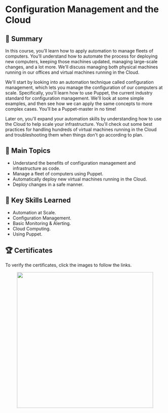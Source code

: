 # Configuration Management and the Cloud

## 📄 Summary 
In this course, you’ll learn how to apply automation to manage fleets of computers. You’ll understand how to automate the process for deploying new computers, keeping those machines updated, managing large-scale changes, and a lot more. We'll discuss managing both physical machines running in our offices and virtual machines running in the Cloud.

We'll start by looking into an automation technique called configuration management, which lets you manage the configuration of our computers at scale. Specifically, you'll learn how to use Puppet, the current industry standard for configuration management. We'll look at some simple examples, and then see how we can apply the same concepts to more complex cases. You’ll be a Puppet-master in no time!

Later on, you'll expand your automation skills by understanding how to use the Cloud to help scale your infrastructure. You'll check out some best practices for handling hundreds of virtual machines running in the Cloud and troubleshooting them when things don't go according to plan.

## 📑 Main Topics 
- Understand the benefits of configuration management and infrastructure as code.
- Manage a fleet of computers using Puppet.
- Automatically deploy new virtual machines running in the Cloud.
- Deploy changes in a safe manner.

## 🔑 Key Skills Learned 
- Automation at Scale.
- Configuration Management.
- Basic Monitoring & Alerting.
- Cloud Computing.
- Using Puppet.


## 🏆 Certificates 
To verify the certificates, click the images to follow the links.

<p align="middle">
  <a href="https://www.coursera.org/account/accomplishments/verify/L3KHVJF37W3N"><img src="https://user-images.githubusercontent.com/96287101/204101474-88ed13eb-d5b9-423f-b298-1d97e3136910.jpg" height="430"></a>
</p>